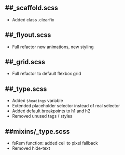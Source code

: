 ##_scaffold.scss
---

* Added class .clearfix

##_flyout.scss
---

* Full refactor new animations, new styling

##_grid.scss
---

* Full refactor to default flexbox grid

##_type.scss
---

* Added `$headings` variable
* Extended placeholder selector instead of real selector
* Added default breakpoints to h1 and h2
* Removed unused tags / styles 


##mixins/_type.scss
---

* fsRem function: added ceil to pixel fallback
* Removed hide-text
